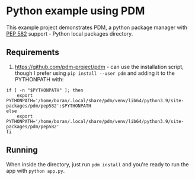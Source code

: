 # Python example using PDM

This example project demonstrates PDM, a python package manager with [PEP
582](https://github.com/pdm-project/pdm) support - Python local packages
directory.

## Requirements

1. https://github.com/pdm-project/pdm - can use the installation script, though
   I prefer using `pip install --user pdm` and adding it to the PYTHONPATH
   with:

```
if [ -n "$PYTHONPATH" ]; then
    export PYTHONPATH='/home/boran/.local/share/pdm/venv/lib64/python3.9/site-packages/pdm/pep582':$PYTHONPATH
else
    export PYTHONPATH='/home/boran/.local/share/pdm/venv/lib64/python3.9/site-packages/pdm/pep582'
fi
```

## Running

When inside the directory, just run `pdm install` and you're ready to run the
app with `python app.py`.
